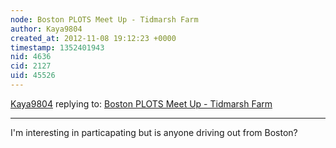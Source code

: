 ```yaml
---
node: Boston PLOTS Meet Up - Tidmarsh Farm
author: Kaya9804
created_at: 2012-11-08 19:12:23 +0000
timestamp: 1352401943
nid: 4636
cid: 2127
uid: 45526
---
```




[Kaya9804](../profile/Kaya9804) replying to: [Boston PLOTS Meet Up - Tidmarsh Farm](../notes/hudonnoodles/10-25-2012/boston-plots-meet-tidmarsh-farm)

----
I'm interesting in particapating but is anyone driving out from Boston?